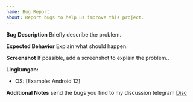 ```yaml
---
name: Bug Report
about: Report bugs to help us improve this project.
---
```


**Bug Description**
Briefly describe the problem.

**Expected Behavior**
Explain what should happen.

**Screenshot**
If possible, add a screenshot to explain the problem..

**Lingkungan:**
 - OS: [Example: Android 12]

**Additional Notes**
send the bugs you find to my discussion telegram [Disc](https://t.me/KazuyooDisc)
